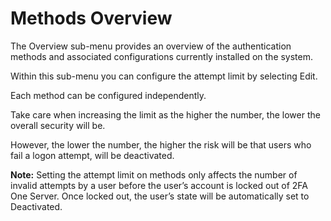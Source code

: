 # Methods Overview

The Overview sub-menu provides an overview of the authentication methods and associated configurations currently installed on the system.

Within this sub-menu you can configure the attempt limit by selecting Edit. 

Each method can be configured independently. 

Take care when increasing the limit as the higher the number, the lower the overall security will be. 

However, the lower the number, the higher the risk will be that users who fail a logon attempt, will be deactivated.

**Note:** Setting the attempt limit on methods only affects the number of invalid attempts by a user before the user’s account is locked out of 2FA One Server. Once locked out, the user’s state will be automatically set to Deactivated.
